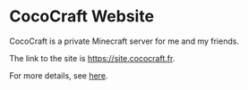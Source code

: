 # CocoCraft Website

CocoCraft is a private Minecraft server for me and my friends.

The link to the site is https://site.cococraft.fr.

For more details, see [here](https://wiki.cococraft.fr).
